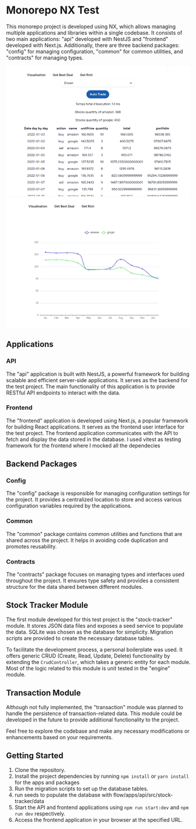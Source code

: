 # Monorepo NX Test

This monorepo project is developed using NX, which allows managing multiple applications and libraries within a single codebase. It consists of two main applications: "api" developed with NestJS and "frontend" developed with Next.js. Additionally, there are three backend packages: "config" for managing configuration, "common" for common utilities, and "contracts" for managing types.

![AutoTrade](/screenshots/autotrade.png)
![Homepage](/screenshots/dashboard.png)


## Applications

### API

The "api" application is built with NestJS, a powerful framework for building scalable and efficient server-side applications. It serves as the backend for the test project. The main functionality of this application is to provide RESTful API endpoints to interact with the data.

### Frontend

The "frontend" application is developed using Next.js, a popular framework for building React applications. It serves as the frontend user interface for the test project. The frontend application communicates with the API to fetch and display the data stored in the database.
I used vitest as testing framework for the frontend where I mocked all the dependecies




## Backend Packages

### Config

The "config" package is responsible for managing configuration settings for the project. It provides a centralized location to store and access various configuration variables required by the applications.

### Common

The "common" package contains common utilities and functions that are shared across the project. It helps in avoiding code duplication and promotes reusability.

### Contracts

The "contracts" package focuses on managing types and interfaces used throughout the project. It ensures type safety and provides a consistent structure for the data shared between different modules.

## Stock Tracker Module

The first module developed for this test project is the "stock-tracker" module. It stores JSON data files and exposes a seed service to populate the data. SQLite was chosen as the database for simplicity. Migration scripts are provided to create the necessary database tables.

To facilitate the development process, a personal boilerplate was used. It offers generic CRUD (Create, Read, Update, Delete) functionality by extending the `CrudController`, which takes a generic entity for each module. Most of the logic related to this module is unit tested in the "engine" module.

## Transaction Module

Although not fully implemented, the "transaction" module was planned to handle the persistence of transaction-related data. This module could be developed in the future to provide additional functionality to the project.

Feel free to explore the codebase and make any necessary modifications or enhancements based on your requirements.

## Getting Started

1. Clone the repository.
2. Install the project dependencies by running `npm install` or `yarn install` for the apps and packages 
3. Run the migration scripts to set up the database tables.
4. run seeds to populate the database with flow/apps/api/src/stock-tracker/data
5. Start the API and frontend applications using `npm run start:dev` and `npm run dev` respectively.
6. Access the frontend application in your browser at the specified URL.




